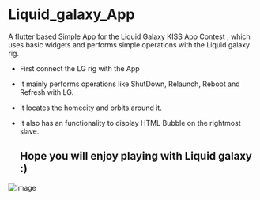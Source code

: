 # Liquid_galaxy_App

A flutter based Simple App for the Liquid Galaxy KISS App Contest , which uses basic widgets and performs simple operations with the Liquid galaxy rig.

* First connect the LG rig with the App
* It mainly performs operations like ShutDown, Relaunch, Reboot and Refresh with LG.
* It locates the homecity and orbits around it.
* It also has an functionality to display HTML Bubble on the rightmost slave.

  ## Hope you will enjoy playing with Liquid galaxy :)
  


![image](https://github.com/VertikaBajpai/Liquid-Galaxy-App/assets/119621037/0a7b26d2-0413-4d2d-9d89-6d6edec17c59)
